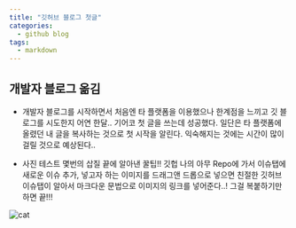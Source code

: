 ```yaml
---
title: "깃허브 블로그 첫글"
categories:
  - github blog
tags:
  - markdown
---
```


## 개발자 블로그 옮김
*  개발자 블로그를 시작하면서 처음엔 타 플랫폼을 이용했으나 한계점을 느끼고 깃 블로그를 시도한지 어연 한달.. 기어코 첫 글을 쓰는데 성공했다. 일단은 타 플랫폼에 올렸던 내 글을 복사하는 것으로 첫 시작을 알린다. 익숙해지는 것에는 시간이 많이 걸릴 것으로 예상된다..

* 사진 테스트
  몇번의 삽질 끝에 알아낸 꿀팁!!
  깃헙 나의 아무 Repo에 가서 이슈탭에 새로운 이슈 추가, 넣고자 하는 이미지를 드래그앤 드롭으로 넣으면 친절한 깃허브 이슈탭이 알아서 마크다운 문법으로 이미지의 링크를 넣어준다..! 그걸 복붙하기만 하면 끝!!!

![cat](https://user-images.githubusercontent.com/68311188/91299022-f4d9f400-e7db-11ea-89ee-4e64c7f9164c.jpg)


